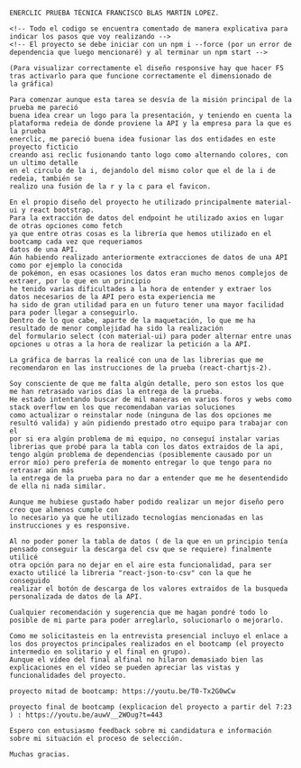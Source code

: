 	ENERCLIC PRUEBA TÉCNICA FRANCISCO BLAS MARTÍN LOPEZ.
	
	<!-- Todo el codigo se encuentra comentado de manera explicativa para indicar los pasos que voy realizando -->
	<!-- El proyecto se debe iniciar con un npm i --force (por un error de dependencia que luego mencionaré) y al terminar un npm start -->
	
	(Para visualizar correctamente el diseño responsive hay que hacer F5
	tras activarlo para que funcione correctamente el dimensionado de
	la gráfica)

	Para comenzar aunque esta tarea se desvía de la misión principal de la prueba me pareció
	buena idea crear un logo para la presentación, y teniendo en cuenta la
	plataforma redeia de donde proviene la API y la empresa para la que es la prueba
	enerclic, me pareció buena idea fusionar las dos entidades en este proyecto ficticio
	creando asi reclic fusionando tanto logo como alternando colores, con un ultimo detalle
	en el circulo de la i, dejandolo del mismo color que el de la i de redeia, también se
	realizo una fusión de la r y la c para el favicon.
	
	En el propio diseño del proyecto he utilizado principalmente material-ui y react bootstrap.
	Para la extracción de datos del endpoint he utilizado axios en lugar de otras opciones como fetch
	ya que entre otras cosas es la librería que hemos utilizado en el bootcamp cada vez que requeriamos
	datos de una API.
	Aún habiendo realizado anteriormente extracciones de datos de una API como por ejemplo la conocida
	de pokémon, en esas ocasiones los datos eran mucho menos complejos de extraer, por lo que en un principio
	he tenido varias dificultades a la hora de entender y extraer los datos necesarios de la API pero esta experiencia me
	ha sido de gran utilidad para en un futuro tener una mayor facilidad para poder llegar a conseguirlo.
	Dentro de lo que cabe, aparte de la maquetación, lo que me ha resultado de menor complejidad ha sido la realización
	del formulario select (con material-ui) para poder alternar entre unas opciones u otras a la hora de realizar la petición a la API.
	
	La gráfica de barras la realicé con una de las librerias que me recomendaron en las instrucciones de la prueba (react-chartjs-2).
	
	Soy consciente de que me falta algún detalle, pero son estos los que me han retrasado varios días la entrega de la prueba.
	He estado intentando buscar de mil maneras en varios foros y webs como stack overflow en los que recomendaban varias soluciones
	como actualizar o reinstalar node (ninguna de las dos opciones me resultó valida) y aún pidiendo prestado otro equipo para trabajar con el 
	por si era algún problema de mi equipo, no conseguí instalar varias librerias que probé para la tabla con los datos extraidos de la api,
	tengo algún problema de dependencias (posiblemente causado por un error mío) pero prefería de momento entregar lo que tengo para no retrasar aún más 
	la entrega de la prueba para no dar a entender que me he desentendido de ella ni nada similar.

	Aunque me hubiese gustado haber podido realizar un mejor diseño pero creo que almenos cumple con
	lo necesario ya que he utilizado tecnologías mencionadas en las instrucciones y es responsive. 
	
	Al no poder poner la tabla de datos ( de la que en un principio tenía pensado conseguir la descarga del csv que se requiere) finalmente utilicé
	otra opción para no dejar en el aire esta funcionalidad, para ser exacto utilicé la libreria "react-json-to-csv" con la que he conseguido
	realizar el botón de descarga de los valores extraidos de la busqueda personalizada de datos de la API.
	
	Cualquier recomendación y sugerencia que me hagan pondré todo lo posible de mi parte para poder arreglarlo, solucionarlo o mejorarlo.

    Como me solicitasteis en la entrevista presencial incluyo el enlace a los dos proyectos principales realizados en el bootcamp (el proyecto intermedio en solitario y el final en grupo).
    Aunque el vídeo del final alfinal no hilaron demasiado bien las explicaciones en el vídeo se pueden apreciar las vistas y funcionalidades del proyecto.

    proyecto mitad de bootcamp: https://youtu.be/T0-Tx2G0wCw

    proyecto final de bootcamp (explicacion del proyecto a partir del 7:23 ) : https://youtu.be/auwV__2WOug?t=443  
	
	Espero con entusiasmo feedback sobre mi candidatura e información sobre mi situación el proceso de selección.
	
	Muchas gracias.
	
